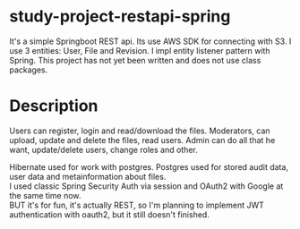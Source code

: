 # study-project-restapi-spring
It's a simple Springboot REST api. Its use AWS SDK for connecting with S3.
I use 3 entities: User, File and Revision. I impl entity listener pattern with Spring.
This project has not yet been written and does not use class packages.

# Description 
Users can register, login and read/download the files.
Moderators, can upload, update and delete the files, read users. 
Admin can do all that he want, update/delete users, change roles and other. 

Hibernate used for work with postgres. 
Postgres used for stored audit data, user data and metainformation about files.<br>
I used classic Spring Security Auth via session and OAuth2 with Google at the same time now. <br>
BUT it's for fun, it's actually REST, so I'm planning to implement JWT authentication with oauth2, but it still doesn't finished.

